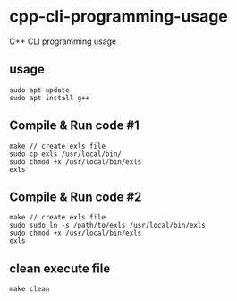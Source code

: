 # cpp-cli-programming-usage

C++ CLI programming usage

## usage

```shell
sudo apt update
sudo apt install g++
```

## Compile & Run code #1

```shell
make // create exls file
sudo cp exls /usr/local/bin/
sudo chmod +x /usr/local/bin/exls
exls
```

## Compile & Run code #2

```shell
make // create exls file
sudo sudo ln -s /path/to/exls /usr/local/bin/exls
sudo chmod +x /usr/local/bin/exls
exls
```

## clean execute file

```shell
make clean
```
